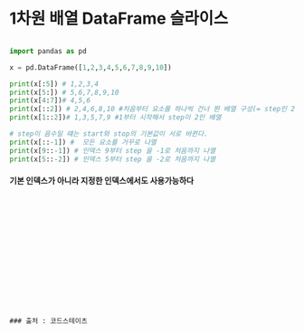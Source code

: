 
# 1차원 배열 DataFrame 슬라이스

```python

import pandas as pd

x = pd.DataFrame([1,2,3,4,5,6,7,8,9,10])

print(x[:5]) # 1,2,3,4
print(x[5:]) # 5,6,7,8,9,10
print(x[4:7])# 4,5,6
print(x[::2]) # 2,4,6,8,10 #처음부터 요소를 하나씩 건너 뛴 배열 구성(= step인 2 배열 출력)
print(x[1::2])# 1,3,5,7,9 #1부터 시작해서 step이 2인 배열

# step이 음수일 떄는 start와 stop의 기본값이 서로 바뀐다.
print(x[::-1]) #  모든 요소를 거꾸로 나열
print(x[9::-1]) # 인덱스 9부터 step 을 -1로 처음까지 나열
print(x[5::-2]) # 인덱스 5부터 step 을 -2로 처음까지 나열
```

#### 기본 인덱스가 아니라 지정한 인덱스에서도 사용가능하다

```















### 출처 : 코드스테이츠
